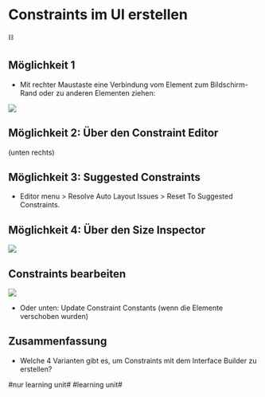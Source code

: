 # Constraints im UI erstellen
⛓️

## Möglichkeit 1

- Mit rechter Maustaste eine Verbindung vom Element zum Bildschirm-Rand oder zu anderen Elementen ziehen:

![][image-1]

## Möglichkeit 2: Über den Constraint Editor

(unten rechts)

## Möglichkeit 3: Suggested Constraints

- Editor menu \> Resolve Auto Layout Issues \> Reset To Suggested Constraints.

## Möglichkeit 4: Über den Size Inspector

![][image-2]

## Constraints bearbeiten

![][image-3]

- Oder unten: Update Constraint Constants (wenn die Elemente verschoben wurden)


## Zusammenfassung
- Welche 4 Varianten gibt es, um Constraints mit dem Interface Builder zu erstellen?

[image-1]:	assets/a27d24_da482e2b8bae4afeaffb2344caf3ff96~mv2.png
[image-2]:	assets/2-1.png
[image-3]:	assets/4c99cb_cdb47aae3a644a5ea977cbe1356fc7a2~mv2.png

#nur learning unit# #learning unit#